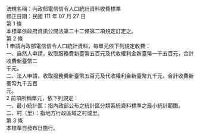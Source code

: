 法規名稱：內政部電信信令人口統計資料收費標準  
修正日期：民國 111 年 07 月 27 日  
第 1 條  
本標準依政府資訊公開法第二十二條第二項規定訂定之。  
第 2 條  
1 申請內政部電信信令人口統計資料，每單元依下列規定收費：  
一、自然人申請，收取服務費新臺幣五百元及代收權利金新臺幣一千五百元，合計收費新臺幣二  
千元。  
二、法人申請，收取服務費新臺幣五百元及代收權利金新臺幣九千元，合計收費新臺幣九千五百  
元。  
2 前項所稱單元，依下列規定：  
一、最小統計區：指內政部公布之統計區分類系統資料標準之最小統計範圍。  
二、村（里）：指地方行政區域之村或里。  
第 3 條  
本標準自發布日施行。  


